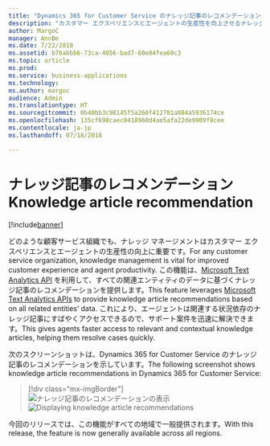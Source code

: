```yaml
---
title: "Dynamics 365 for Customer Service のナレッジ記事のレコメンデーションのしくみの確認"
description: "カスタマー エクスペリエンスとエージェントの生産性を向上させるナレッジ記事のレコメンデーション機能について理解します"
author: MargoC
manager: AnnBe
ms.date: 7/22/2018
ms.assetid: b76abbb6-73ca-4056-bad7-60e84fea60c3
ms.topic: article
ms.prod: 
ms.service: business-applications
ms.technology: 
ms.author: margoc
audience: Admin
ms.translationtype: HT
ms.sourcegitcommit: 0b40bb3c98145f5a260f412701a884a5936174ce
ms.openlocfilehash: 135cf698caec8418960d4ae5afa22de9909f8cee
ms.contentlocale: ja-jp
ms.lasthandoff: 07/18/2018

---
```

#  <a name="knowledge-article-recommendation"></a><span data-ttu-id="e7072-103">ナレッジ記事のレコメンデーション</span><span class="sxs-lookup"><span data-stu-id="e7072-103">Knowledge article recommendation</span></span> 

[!include[banner](../../../includes/banner.md)]

<span data-ttu-id="e7072-104">どのような顧客サービス組織でも、ナレッジ マネージメントはカスタマー エクスペリエンスとエージェントの生産性の向上に重要です。</span><span class="sxs-lookup"><span data-stu-id="e7072-104">For any customer service organization, knowledge management is vital for improved customer experience and agent productivity.</span></span>  <span data-ttu-id="e7072-105">この機能は、[Microsoft Text Analytics API](https://azure.microsoft.com/en-in/services/cognitive-services/text-analytics/) を利用して、すべての関連エンティティのデータに基づくナレッジ記事のレコメンデーションを提供します。</span><span class="sxs-lookup"><span data-stu-id="e7072-105">This feature leverages [Microsoft Text Analytics APIs](https://azure.microsoft.com/en-in/services/cognitive-services/text-analytics/) to provide knowledge article recommendations based on all related entities’ data.</span></span> <span data-ttu-id="e7072-106">これにより、エージェントは関連する状況依存のナレッジ記事にすばやくアクセスできるので、サポート案件を迅速に解決できます。</span><span class="sxs-lookup"><span data-stu-id="e7072-106">This gives agents faster access to relevant and contextual knowledge articles, helping them resolve cases quickly.</span></span>

<span data-ttu-id="e7072-107">次のスクリーンショットは、Dynamics 365 for Customer Service のナレッジ記事のレコメンデーションを示しています。</span><span class="sxs-lookup"><span data-stu-id="e7072-107">The following screenshot shows knowledge article recommendations in Dynamics 365 for Customer Service:</span></span> 

> [!div class="mx-imgBorder"]
> <span data-ttu-id="e7072-108">![](media/knowledge-article-suggestion.png "ナレッジ記事のレコメンデーションの表示")</span><span class="sxs-lookup"><span data-stu-id="e7072-108">![](media/knowledge-article-suggestion.png "Displaying knowledge article recommendations")</span></span>

<span data-ttu-id="e7072-109">今回のリリースでは、この機能がすべての地域で一般提供されます。</span><span class="sxs-lookup"><span data-stu-id="e7072-109">With this release, the feature is now generally available across all regions.</span></span> 

